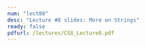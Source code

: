 ```yaml
---
num: "lect08"
desc: "Lecture #8 slides: More on Strings"
ready: false
pdfurl: /lectures/CS8_Lecture8.pdf
---
```


